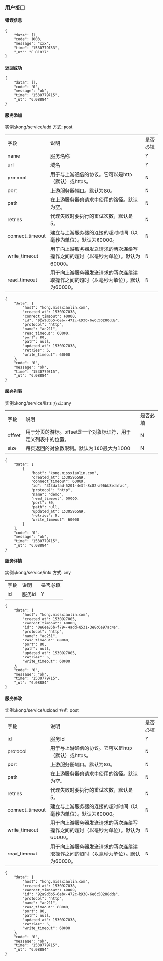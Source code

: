 ### 用户接口

#### 错误信息
~~~
{
    "data": [],
    "code": 1003,
    "message": "xxx",
    "time": "1530779733",
    "_ut": "0.01027"
}
~~~

#### 返回成功

~~~
{
    "data": [],
    "code": "0",
    "message": "ok",
    "time": "1530779715",
    "_ut": "0.08884"
}
~~~

#### 服务添加
实例:/kong/service/add
方式: post

<table>
    <tr>
        <td>字段</td>
        <td>说明</td>
        <td>是否必填</td>
    </tr>
    <tr>
        <td>name</td>
        <td>服务名称</td>
        <td>Y</td>
    </tr>
    <tr>
        <td>url</td>
        <td>域名</td>
        <td>Y</td>
    </tr>
    <tr>
        <td>protocol</td>
        <td>用于与上游通信的协议。它可以是http（默认）或https。</td>
        <td>N</td>
    </tr>
    <tr>
        <td>port</td>
        <td>上游服务器端口。默认为80。</td>
        <td>N</td>
    </tr>
    <tr>
        <td>path</td>
        <td>在上游服务器的请求中使用的路径。默认为空。</td>
        <td>N</td>
    </tr>
    <tr>
        <td>retries</td>
        <td>代理失败时要执行的重试次数。默认是5。</td>
        <td>N</td>
    </tr>
    <tr>
        <td>connect_timeout</td>
        <td>建立与上游服务器的连接的超时时间（以毫秒为单位）。默认为60000。</td>
        <td>N</td>
    </tr>
    <tr>
        <td>write_timeout</td>
        <td>用于向上游服务器发送请求的两次连续写操作之间的超时（以毫秒为单位）。默认为60000。</td>
        <td>N</td>
    </tr>
    <tr>
        <td>read_timeout</td>
        <td>用于向上游服务器发送请求的两次连续读取操作之间的超时（以毫秒为单位）。默认为60000。</td>
        <td>N</td>
    </tr>
</table>

~~~
{
    "data": {
        "host": "kong.missxiaolin.com",
        "created_at": 1530927038,
        "connect_timeout": 60000,
        "id": "92a9d3b5-6ebc-472c-b938-6e6c58288dde",
        "protocol": "http",
        "name": "ac221",
        "read_timeout": 60000,
        "port": 80,
        "path": null,
        "updated_at": 1530927038,
        "retries": 5,
        "write_timeout": 60000
    },
    "code": "0",
    "message": "ok",
    "time": "1530779715",
    "_ut": "0.08884"
}
~~~

#### 服务列表
实例:/kong/service/lists
方式: any

<table>
    <tr>
        <td>字段</td>
        <td>说明</td>
        <td>是否必填</td>
    </tr>
    <tr>
        <td>offset</td>
        <td>用于分页的游标。offset是一个对象标识符，用于定义列表中的位置。</td>
        <td>N</td>
    </tr>
    <tr>
        <td>size</td>
        <td>每页返回的对象数限制。默认为100最大为1000</td>
        <td>N</td>
    </tr>
</table>

~~~
{
    "data": [
        {
            "host": "kong.missxiaolin.com",
            "created_at": 1530595589,
            "connect_timeout": 60000,
            "id": "343dafad-5201-4e3f-8c82-a96bb8edafac",
            "protocol": "http",
            "name": "demo",
            "read_timeout": 60000,
            "port": 80,
            "path": null,
            "updated_at": 1530595589,
            "retries": 5,
            "write_timeout": 60000
        }
    ],
    "code": "0",
    "message": "ok",
    "time": "1530779715",
    "_ut": "0.08884"
}
~~~

#### 服务详情
实例:/kong/service/info
方式: any

<table>
    <tr>
        <td>字段</td>
        <td>说明</td>
        <td>是否必填</td>
    </tr>
    <tr>
        <td>id</td>
        <td>服务Id</td>
        <td>Y</td>
    </tr>
</table>

~~~
{
    "data": {
        "host": "kong.missxiaolin.com",
        "created_at": 1530927005,
        "connect_timeout": 60000,
        "id": "0e6ee85b-f794-4add-8531-3e8d6e97ac4e",
        "protocol": "http",
        "name": "ac231",
        "read_timeout": 60000,
        "port": 80,
        "path": null,
        "updated_at": 1530927005,
        "retries": 5,
        "write_timeout": 60000
    },
    "code": "0",
    "message": "ok",
    "time": "1530779715",
    "_ut": "0.08884"
}
~~~

#### 服务修改

实例:/kong/service/upload
方式: post

<table>
    <tr>
        <td>字段</td>
        <td>说明</td>
        <td>是否必填</td>
    </tr>
    <tr>
        <td>id</td>
        <td>服务Id</td>
        <td>Y</td>
    </tr>
    <tr>
        <td>protocol</td>
        <td>用于与上游通信的协议。它可以是http（默认）或https。</td>
        <td>N</td>
    </tr>
    <tr>
        <td>port</td>
        <td>上游服务器端口。默认为80。</td>
        <td>N</td>
    </tr>
    <tr>
        <td>path</td>
        <td>在上游服务器的请求中使用的路径。默认为空。</td>
        <td>N</td>
    </tr>
    <tr>
        <td>retries</td>
        <td>代理失败时要执行的重试次数。默认是5。</td>
        <td>N</td>
    </tr>
    <tr>
        <td>connect_timeout</td>
        <td>建立与上游服务器的连接的超时时间（以毫秒为单位）。默认为60000。</td>
        <td>N</td>
    </tr>
    <tr>
        <td>write_timeout</td>
        <td>用于向上游服务器发送请求的两次连续写操作之间的超时（以毫秒为单位）。默认为60000。</td>
        <td>N</td>
    </tr>
    <tr>
        <td>read_timeout</td>
        <td>用于向上游服务器发送请求的两次连续读取操作之间的超时（以毫秒为单位）。默认为60000。</td>
        <td>N</td>
    </tr>
</table>

~~~
{
    "data": {
        "host": "kong.missxiaolin.com",
        "created_at": 1530927038,
        "connect_timeout": 60000,
        "id": "92a9d3b5-6ebc-472c-b938-6e6c58288dde",
        "protocol": "http",
        "name": "ac221",
        "read_timeout": 60000,
        "port": 80,
        "path": null,
        "updated_at": 1530927038,
        "retries": 5,
        "write_timeout": 60000
    },
    "code": "0",
    "message": "ok",
    "time": "1530779715",
    "_ut": "0.08884"
}
~~~